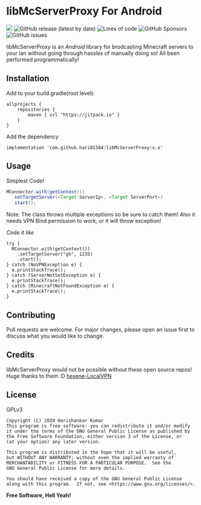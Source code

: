 # libMcServerProxy For Android
[![](https://jitpack.io/v/hari01584/libMcServerProxy.svg)](https://jitpack.io/#hari01584/libMcServerProxy)
![GitHub release (latest by date)](https://img.shields.io/github/v/release/hari01584/libMcServerProxy)
![Lines of code](https://img.shields.io/tokei/lines/github/hari01584/libMcServerProxy?color=red)
![GitHub Sponsors](https://img.shields.io/github/sponsors/hari01584?color=violet)
![GitHub issues](https://img.shields.io/github/issues/hari01584/libMcServerProxy)

libMcServerProxy is an *Android* library for brodcasting Minecraft servers to your lan without going through hassles of manually doing so! All been performed programmatically!
## Installation
Add to your build.gradle(root level):



```
allprojects {
    repositories {
        maven { url "https://jitpack.io" }
    }
}
```
Add the dependency
```
implementation 'com.github.hari01584:libMcServerProxy:x.x'
```

## Usage

Simplest Code!
```java
MConnector.with(getContext())
  .setTargetServer(<Target ServerIp>, <Target ServerPort>)
  .start();
```
Note: The class throws multiple exceptions so be sure to catch them! Also it needs VPN Bind permission to work, or it will throw exception!

*Code it like*
```
try {
  MConnector.with(getContext())
    .setTargetServer("gh", 1235)
    .start();
} catch (NoVPNException e) {
  e.printStackTrace();
} catch (ServerNotSetException e) {
  e.printStackTrace();
} catch (MinecraftNotFoundException e) {
  e.printStackTrace();
}
```

## Contributing
Pull requests are welcome. For major changes, please open an issue first to discuss what you would like to change.

## Credits
libMcServerProxy would not be possible without these open source repos! Huge thanks to them :D
[hexene-LocalVPN](https://github.com/hexene/LocalVPN)

## License
GPLv3

    Copyright (C) 2020 Harishankar Kumar
    This program is free software: you can redistribute it and/or modify
    it under the terms of the GNU General Public License as published by
    the Free Software Foundation, either version 3 of the License, or
    (at your option) any later version.

    This program is distributed in the hope that it will be useful,
    but WITHOUT ANY WARRANTY; without even the implied warranty of
    MERCHANTABILITY or FITNESS FOR A PARTICULAR PURPOSE.  See the
    GNU General Public License for more details.

    You should have received a copy of the GNU General Public License
    along with this program.  If not, see <https://www.gnu.org/licenses/>.


**Free Software, Hell Yeah!**
